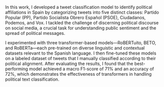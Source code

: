 In this work, I developed a tweet classification model to identify political affiliations in Spain by categorizing tweets into five distinct classes: Partido Popular (PP), Partido Socialista Obrero Español (PSOE), Ciudadanos, Podemos, and Vox. I tackled the challenge of discerning political discourse on social media, a crucial task for understanding public sentiment and the spread of political messages.

I experimented with three transformer-based models—RoBERTuito, BETO, and RoBERTa—each pre-trained on diverse linguistic and contextual datasets relevant to the Spanish language. I then fine-tuned these models on a labeled dataset of tweets that I manually classified according to their political alignment. After evaluating the results, I found that the best-performing model achieved a macro F1-score of 71% and an accuracy of 72%, which demonstrates the effectiveness of transformers in handling political text classification.
